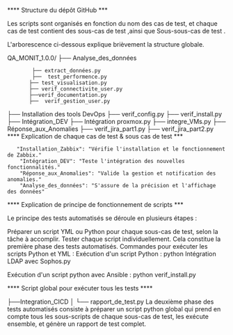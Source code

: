 **** Structure du dépôt GitHub ***

Les scripts sont organisés en fonction du nom des cas de test, et chaque cas de test contient des sous-cas de test ,ainsi que Sous-sous-cas de test .

L'arborescence ci-dessous explique brièvement la structure globale.

QA_MONIT_1.0.0/
├── Analyse_des_données

            ├── extract_données.py
            ├──  test_performence.py
           ├── test_visualisation.py
           ├── verif_connectivite_user.py
           ├──verif_documentation.py
           ├──  verif_gestion_user.py
├── Installation des tools DevOps
         ├── verif_config.py
        ├── verif_install.py
├── Intégration_DEV
         ├── Intégration proxmox.py
        ├── integre_VMs.py
├── Réponse_aux_Anomalies
         ├── verif_jira_part1.py
        ├── verif_jira_part2.py
**** Explication de chaque cas de test & sous cas de test ***

       "Installation_Zabbix": "Vérifie l'installation et le fonctionnement de Zabbix."
        "Intégration_DEV": "Teste l'intégration des nouvelles fonctionnalités."
        "Réponse_aux_Anomalies": "Valide la gestion et notification des anomalies."
        "Analyse_des_données": "S'assure de la précision et l'affichage des données"

**** Explication de principe de fonctionnement de scripts ***

Le principe des tests automatisés se déroule en plusieurs étapes :

Préparer un script YML ou Python pour chaque sous-cas de test, selon la tâche à accomplir. Tester chaque script individuellement. Cela constitue la première phase des tests automatisés. Commandes pour exécuter les scripts Python et YML : Exécution d'un script Python : python Intégration LDAP avec Sophos.py

Exécution d'un script python avec Ansible :
 python verif_install.py

**** Script global pour exécuter tous les tests ****

├──Integration_CICD  │ └── rapport_de_test.py La deuxième phase des tests automatisés consiste à préparer un script python global qui prend en compte tous les sous-scripts de chaque sous-cas de test, les exécute ensemble, et génère un rapport de test complet.
